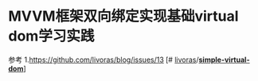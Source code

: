 # MVVM框架双向绑定实现基础virtual dom学习实践

参考
1.https://github.com/livoras/blog/issues/13 [# [livoras](https://github.com/livoras)/**[simple-virtual-dom](https://github.com/livoras/simple-virtual-dom)**]